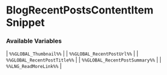# BlogRecentPostsContentItem Snippet

### Available Variables

| `%%GLOBAL_Thumbnail%%` |
| `%%GLOBAL_RecentPostUrl%%` |
| `%%GLOBAL_RecentPostTitle%%` |
| `%%GLOBAL_RecentPostSummary%%` |
| `%%LNG_ReadMoreLink%%` |
